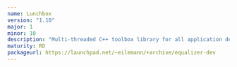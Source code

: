```yaml
---
name: Lunchbox
version: "1.10"
major: 1
minor: 10
description: "Multi-threaded C++ toolbox library for all application developers creating high-performance multi-threaded programs."
maturity: RD
packageurl: https://launchpad.net/~eilemann/+archive/equalizer-dev
---
```


